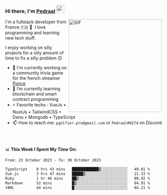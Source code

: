 ### Hi there, I'm <a href="https://pedraal.dev" target="_blank">Pedraal</a> <img src="https://media.giphy.com/media/hvRJCLFzcasrR4ia7z/giphy.gif" width="25px">
<img align="right" alt="GIF" src="https://pedraal.dev/avatar.png" width="300" height="300" />

I'm a fullstack developer from France 🇫🇷 🥖 &nbsp;I love programming and learning new
tech stuff.

I enjoy working on silly projects for a silly amount of time to fix a silly problem 🙃

- 🔭  I'm currently working on a community trivia game for the french streamer <a href="https://twitch.tv/ponce" target="_blank">Ponce</a>
- 🌱 I’m currently learning blockchain and smart contract programming
- ⚡ Favorite techs : VueJs &bull; NuxtJs &bull; TailwindCSS &bull; Deno &bull; Mongodb &bull; TypeScript
- 📫 How to reach me: `pgolfier.pro@gmail.com` or `Pedraal#9274` on Discord

<br>
<br>

📊 **This Week I Spent My Time On:**
<!--START_SECTION:waka-->

```txt
From: 23 October 2023 - To: 30 October 2023

TypeScript    8 hrs 43 mins   ████████████▒░░░░░░░░░░░░   49.01 %
Vue.js        3 hrs 47 mins   █████▒░░░░░░░░░░░░░░░░░░░   21.33 %
Ruby          1 hr 46 mins    ██▒░░░░░░░░░░░░░░░░░░░░░░   09.92 %
Markdown      52 mins         █▒░░░░░░░░░░░░░░░░░░░░░░░   04.91 %
YAML          44 mins         █░░░░░░░░░░░░░░░░░░░░░░░░   04.21 %
```

<!--END_SECTION:waka-->
